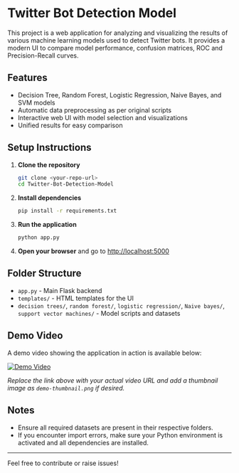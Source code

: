 # Twitter Bot Detection Model

This project is a web application for analyzing and visualizing the results of various machine learning models used to detect Twitter bots. It provides a modern UI to compare model performance, confusion matrices, ROC and Precision-Recall curves.

## Features
- Decision Tree, Random Forest, Logistic Regression, Naive Bayes, and SVM models
- Automatic data preprocessing as per original scripts
- Interactive web UI with model selection and visualizations
- Unified results for easy comparison

## Setup Instructions

1. **Clone the repository**
   ```bash
   git clone <your-repo-url>
   cd Twitter-Bot-Detection-Model
   ```

2. **Install dependencies**
   ```bash
   pip install -r requirements.txt
   ```

3. **Run the application**
   ```bash
   python app.py
   ```

4. **Open your browser** and go to [http://localhost:5000](http://localhost:5000)

## Folder Structure
- `app.py` - Main Flask backend
- `templates/` - HTML templates for the UI
- `decision trees/`, `random forest/`, `logistic regression/`, `Naive bayes/`, `support vector machines/` - Model scripts and datasets

## Demo Video
A demo video showing the application in action is available below:

[![Demo Video](demo-thumbnail.png)](https://your-demo-video-link)

*Replace the link above with your actual video URL and add a thumbnail image as `demo-thumbnail.png` if desired.*

## Notes
- Ensure all required datasets are present in their respective folders.
- If you encounter import errors, make sure your Python environment is activated and all dependencies are installed.

---
Feel free to contribute or raise issues!
